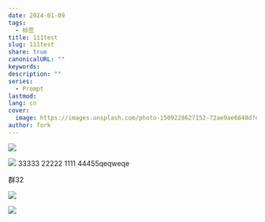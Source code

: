 ```yaml
---
date: 2024-01-09
tags:
  - 标签
title: 111test
slug: 111test
share: true
canonicalURL: ""
keywords: 
description: ""
series:
  - Prompt
lastmod: 
lang: cn
cover:
  image: https://images.unsplash.com/photo-1509228627152-72ae9ae6848d?q=80&w=1000&auto=format&fit=crop&ixlib=rb-4.0.3&ixid=M3wxMjA3fDB8MHxwaG90by1wYWdlfHx8fGVufDB8fHx8fA%3D%3D
author: fork
---
```

  
![](/images/测试AI-20240110142830164.webp)


![](/images/测试AI-20240110095041262.webp)
 33333
 22222
 1111
44455qeqweqe


群32 

![](/images/测试AI-20240110151536606.webp)

![](/images/测试AI-20240110180800972.webp)